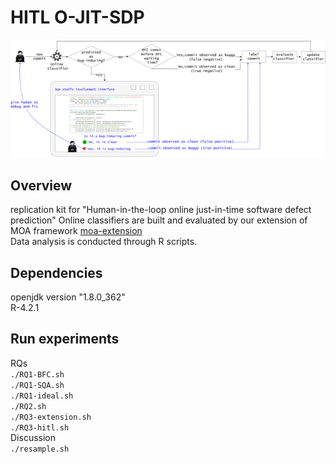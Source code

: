 # HITL O-JIT-SDP
![The high-level architecture of HITL O-JIT-SDP](framework.png)
## Overview
replication kit for "Human-in-the-loop online just-in-time software defect prediction"
Online classifiers are built and evaluated by our extension of MOA framework  [moa-extension](https://github.com/liu906/moa-extension)  
Data analysis is conducted through R scripts.  

## Dependencies
openjdk version "1.8.0_362"  
R-4.2.1    
## Run experiments
RQs  
`./RQ1-BFC.sh`  
`./RQ1-SQA.sh`  
`./RQ1-ideal.sh`  
`./RQ2.sh`  
`./RQ3-extension.sh`  
`./RQ3-hitl.sh`  
Discussion  
`./resample.sh`  